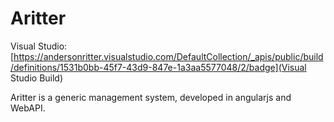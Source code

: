 # Aritter

Visual Studio:  [https://andersonritter.visualstudio.com/DefaultCollection/_apis/public/build/definitions/1531b0bb-45f7-43d9-847e-1a3aa5577048/2/badge](Visual Studio Build)

Aritter is a generic management system, developed in angularjs and WebAPI.
